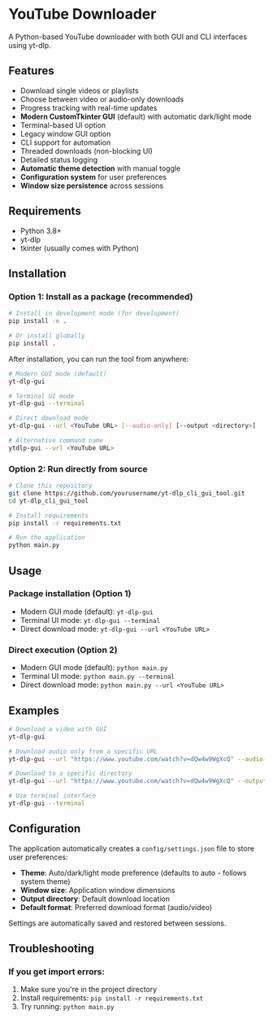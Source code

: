 # YouTube Downloader

A Python-based YouTube downloader with both GUI and CLI interfaces using yt-dlp.

## Features
- Download single videos or playlists
- Choose between video or audio-only downloads
- Progress tracking with real-time updates
- **Modern CustomTkinter GUI** (default) with automatic dark/light mode
- Terminal-based UI option
- Legacy window GUI option
- CLI support for automation
- Threaded downloads (non-blocking UI)
- Detailed status logging
- **Automatic theme detection** with manual toggle
- **Configuration system** for user preferences
- **Window size persistence** across sessions

## Requirements
- Python 3.8+
- yt-dlp
- tkinter (usually comes with Python)

## Installation

### Option 1: Install as a package (recommended)
```bash
# Install in development mode (for development)
pip install -e .

# Or install globally
pip install .
```

After installation, you can run the tool from anywhere:
```bash
# Modern GUI mode (default)
yt-dlp-gui

# Terminal UI mode
yt-dlp-gui --terminal

# Direct download mode
yt-dlp-gui --url <YouTube URL> [--audio-only] [--output <directory>]

# Alternative command name
ytdlp-gui --url <YouTube URL>
```

### Option 2: Run directly from source
```bash
# Clone this repository
git clone https://github.com/yourusername/yt-dlp_cli_gui_tool.git
cd yt-dlp_cli_gui_tool

# Install requirements
pip install -r requirements.txt

# Run the application
python main.py
```

## Usage

### Package installation (Option 1)
- Modern GUI mode (default): `yt-dlp-gui`
- Terminal UI mode: `yt-dlp-gui --terminal`
- Direct download mode: `yt-dlp-gui --url <YouTube URL>`

### Direct execution (Option 2)
- Modern GUI mode (default): `python main.py`
- Terminal UI mode: `python main.py --terminal`
- Direct download mode: `python main.py --url <YouTube URL>`

## Examples

```bash
# Download a video with GUI
yt-dlp-gui

# Download audio only from a specific URL
yt-dlp-gui --url "https://www.youtube.com/watch?v=dQw4w9WgXcQ" --audio-only

# Download to a specific directory
yt-dlp-gui --url "https://www.youtube.com/watch?v=dQw4w9WgXcQ" --output "C:\Downloads"

# Use terminal interface
yt-dlp-gui --terminal
```

## Configuration
The application automatically creates a `config/settings.json` file to store user preferences:
- **Theme**: Auto/dark/light mode preference (defaults to auto - follows system theme)
- **Window size**: Application window dimensions
- **Output directory**: Default download location
- **Default format**: Preferred download format (audio/video)

Settings are automatically saved and restored between sessions.

## Troubleshooting

### If you get import errors:
1. Make sure you're in the project directory
2. Install requirements: `pip install -r requirements.txt`
3. Try running: `python main.py`